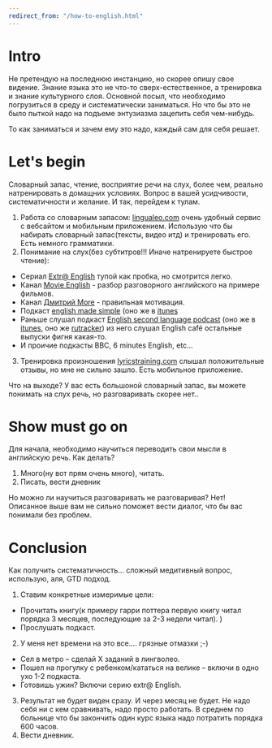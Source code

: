```yaml
---
redirect_from: "/how-to-english.html"
---
```

# Intro

Не претендую на последнюю инстанцию, но скорее опишу свое видение. Знание языка это не что-то сверх-естественное, а тренировка и знание культурного слоя. Основной посыл, что необходимо погрузиться в среду и систематически заниматься. Но что бы это не было пыткой надо на подъеме энтузиазма зацепить себя чем-нибудь.

То как заниматься и зачем ему это надо, каждый сам для себя решает.

# Let's begin

Словарный запас, чтение, восприятие речи на слух, более чем, реально натренировать в домащних условиях. Вопрос в вашей усидчивости, систематичности и желание. И так, перейдем к тулам. 

1. Работа со словарным запасом: [lingualeo.com](https://lingualeo.com) очень удобный сервис с вебсайтом и мобильным приложением. Использую что бы набирать словарный запас(тексты, видео итд) и тренировать его. Есть немного грамматики. 
2. Понимание на слух(без субтитров!!! Иначе натренируете быстрое чтение):
  * Сериал [Extr@ English](https://www.youtube.com/playlist?list=PL0FGv16ltX9NPty8Jad6BTq8yClsJDA-m) тупой как пробка, но смотрится легко.
  * Канал [Movie English](https://www.youtube.com/channel/UC8Io7LK1rOICcXJh4Y4LUTg) - разбор разговорного английского на примере фильмов.
  * Канал [Дмитрий More](https://www.youtube.com/channel/UCSmQIHN7QmKoAOSxRehAYVw) - правильная мотивация.
  * Подкаст [english made simple](https://www.englishmadesimple.net/podcast/) (оно же в [itunes](https://itunes.apple.com/ru/podcast/english-made-simple-podcast-english-podcast-aprender/id1094817727?mt=2)
  * Раньше слушал подкаст [English second language podcast](https://www.eslpod.com) (оно же в [itunes](https://itunes.apple.com/us/podcast/english-as-second-language-esl-podcast-learn-english/id75908431?mt=2), оно же [rutracker](https://rutracker.org/forum/viewtopic.php?t=4885469)) из него слушал English café остальные выпуски фигня какая-то.
  * И проичие подкасты BBC, 6 minutes  English, etc… 
3. Тренировка произношения [lyricstraining.com](https://lyricstraining.com/) слышал положительные отзывы, но мне не сильно зашло. Есть мобильное приложение.

Что на выходе? У вас есть большоной словарный запас, вы можете понимать на слух речь, но разговаривать скорее нет..

# Show must go on

Для начала, необходимо научиться переводить свои мысли в английскую речь. Как делать?
1. Много(ну вот прям очень много), читать.
2. Писать, вести дневник

Но можно ли научиться разговаривать не разговаривая? Нет! Описанное выше вам не сильно поможет вести диалог, что бы вас понимали без проблем.

# Conclusion

Как получить систематичность... сложный медитивный вопрос, использую, аля, GTD подход. 
1. Ставим конкретные измеримые цели: 
  * Прочитать книгу(к примеру гарри поттера первую книгу читал порядка 3 месяцев, последующие за 2-3 недели читал). )
  * Прослушать подкаст.
2. У меня нет времени на это все....  грязные отмазки ;-) 
  * Сел в метро – сделай Х заданий в лингволео.
  * Пошел на прогулку с ребенком/кататься на велике – включи в одно ухо 1-2 подкаста.
  * Готовишь ужин? Включи серию extr@ English.
3. Результат не будет виден сразу. И через месяц не будет. Не надо себя ни с кем сравнивать, надо просто работать. В среднем по больнице что бы закончить один курс языка надо потратить порядка 600 часов.
4. Вести дневник.
